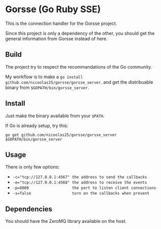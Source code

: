 # Gorsse (Go Ruby SSE)

This is the connection handler for the Gorsse project.

Since this project is only a dependency of the other, you should get the
general information from Gorsse instead of here.

## Build

The project try to respect the recommandations of the Go community.

My workflow is to make a `go install github.com/nicoolas25/gorsse/gorsse_server`.
and get the distribuable binary from `$GOPATH/bin/gorsse_server`.

## Install

Just make the binary available from your `$PATH`.

If Go is already setup, try this:

    go get github.com/nicoolas25/gorsse/gorsse_server
    $GOPATH/bin/gorsse_server

## Usage

There is only few options:

* `-c="tcp://127.0.0.1:4567" the address to send the callbacks`
* `-e="tcp://127.0.0.1:4568" the address to receive the events`
* `-p=8080                   the port to listen client connections`
* `-s=false                  turn on the callbacks when present`


## Dependencies

You should have the ZeroMQ library available on the host.
